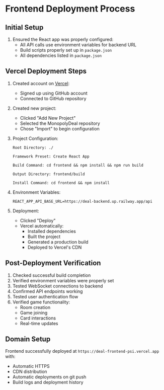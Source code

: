 # Frontend Deployment Process

## Initial Setup

1. Ensured the React app was properly configured:
   - All API calls use environment variables for backend URL
   - Build scripts properly set up in `package.json`
   - All dependencies listed in `package.json`

## Vercel Deployment Steps

1. Created account on [Vercel](https://vercel.com):

   - Signed up using GitHub account
   - Connected to GitHub repository

2. Created new project:

   - Clicked "Add New Project"
   - Selected the MonopolyDeal repository
   - Chose "Import" to begin configuration

3. Project Configuration:

   ```
   Root Directory: ./

   Framework Preset: Create React App

   Build Command: cd frontend && npm install && npm run build

   Output Directory: frontend/build

   Install Command: cd frontend && npm install
   ```

4. Environment Variables:

   ```env
   REACT_APP_API_BASE_URL=https://deal-backend.up.railway.app/api
   ```

5. Deployment:
   - Clicked "Deploy"
   - Vercel automatically:
     - Installed dependencies
     - Built the project
     - Generated a production build
     - Deployed to Vercel's CDN

## Post-Deployment Verification

1. Checked successful build completion
2. Verified environment variables were properly set
3. Tested WebSocket connections to backend
4. Confirmed API endpoints working
5. Tested user authentication flow
6. Verified game functionality:
   - Room creation
   - Game joining
   - Card interactions
   - Real-time updates

## Domain Setup

Frontend successfully deployed at `https://deal-frontend-psi.vercel.app` with:

- Automatic HTTPS
- CDN distribution
- Automatic deployments on git push
- Build logs and deployment history
